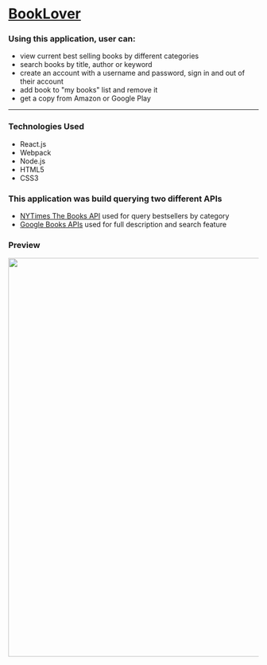 # [BookLover](http://book-lover-app.yuliia.net/) 

### Using this application, user can:
- view current best selling books by different categories
- search books by title, author or keyword
- create an account with a username and password, sign in and out of their account
- add book to "my books" list and remove it
- get a copy from Amazon or Google Play
___

### Technologies Used
- React.js
- Webpack
- Node.js
- HTML5
- CSS3
### This application was build querying two different APIs
- [NYTimes The Books API](https://developer.nytimes.com/docs/books-product/1/overview) used for query bestsellers by category
- [Google Books APIs](https://developers.google.com/books/docs/overview) used for full description and search feature 

### Preview 
<p align="middle">
  <img src="bl-preview.gif" width="800">
</p>
